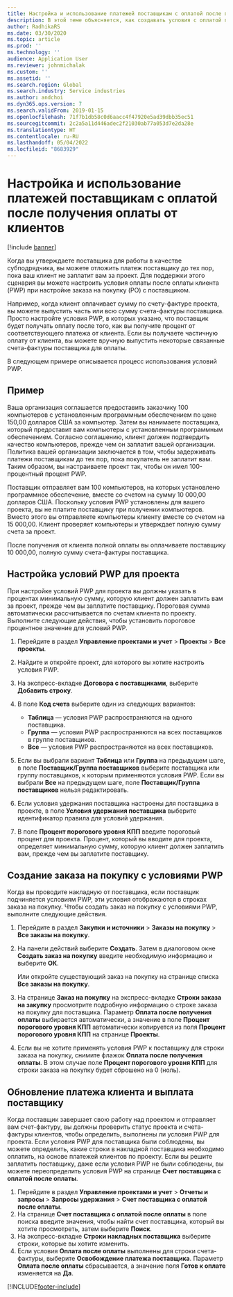 ```yaml
---
title: Настройка и использование платежей поставщикам с оплатой после получения оплаты от клиентов
description: В этой теме объясняется, как создавать условия с оплатой после оплаты клиентом (PWP), чтобы можно было выпускать частичные платежи поставщикам на основе платежей клиентов.
author: RadhikaRS
ms.date: 03/30/2020
ms.topic: article
ms.prod: ''
ms.technology: ''
audience: Application User
ms.reviewer: johnmichalak
ms.custom: ''
ms.assetid: ''
ms.search.region: Global
ms.search.industry: Service industries
ms.author: andchoi
ms.dyn365.ops.version: 7
ms.search.validFrom: 2019-01-15
ms.openlocfilehash: 71f7b1db58c0d6aacc4f47920e5ad39dbb35ec51
ms.sourcegitcommit: 2c2a5a11d446adec2f21030ab77a053d7e2da28e
ms.translationtype: HT
ms.contentlocale: ru-RU
ms.lasthandoff: 05/04/2022
ms.locfileid: "8683929"
---
```

# <a name="set-up-and-use-pay-when-paid-vendor-payments"></a>Настройка и использование платежей поставщикам с оплатой после получения оплаты от клиентов

[!include [banner](../includes/banner.md)]

Когда вы утверждаете поставщика для работы в качестве субподрядчика, вы можете отложить платеж поставщику до тех пор, пока ваш клиент не заплатит вам за проект. Для поддержки этого сценария вы можете настроить условия оплаты после оплаты клиента (PWP) при настройке заказа на покупку (PO) с поставщиком.

Например, когда клиент оплачивает сумму по счету-фактуре проекта, вы можете выпустить часть или всю сумму счета-фактуры поставщика. Просто настройте условия PWP, в которых указано, что поставщик будет получать оплату после того, как вы получите процент от соответствующего платежа от клиента. Если вы получаете частичную оплату от клиента, вы можете вручную выпустить некоторые связанные счета-фактуры поставщика для оплаты.

В следующем примере описывается процесс использования условий PWP.

## <a name="example"></a>Пример

Ваша организация соглашается предоставить заказчику 100 компьютеров с установленным программным обеспечением по цене 150,00 долларов США за компьютер. Затем вы нанимаете поставщика, который предоставит вам компьютеры с установленным программным обеспечением. Согласно соглашению, клиент должен подтвердить качество компьютеров, прежде чем он заплатит вашей организации. Политика вашей организации заключается в том, чтобы задерживать платежи поставщикам до тех пор, пока покупатель не заплатит вам. Таким образом, вы настраиваете проект так, чтобы он имел 100-процентный процент PWP.

Поставщик отправляет вам 100 компьютеров, на которых установлено программное обеспечение, вместе со счетом на сумму 10 000,00 долларов США. Поскольку условия PWP установлены для вашего проекта, вы не платите поставщику при получении компьютеров. Вместо этого вы отправляете компьютеры клиенту вместе со счетом на 15 000,00. Клиент проверяет компьютеры и утверждает полную сумму счета за проект.

После получения от клиента полной оплаты вы оплачиваете поставщику 10 000,00, полную сумму счета-фактуры поставщика.

## <a name="set-up-pwp-terms-for-a-project"></a>Настройка условий PWP для проекта

При настройке условий PWP для проекта вы должны указать в процентах минимальную сумму, которую клиент должен заплатить вам за проект, прежде чем вы заплатите поставщику. Пороговая сумма автоматически рассчитывается по счетам клиента по проекту. Выполните следующие действия, чтобы установить пороговое процентное значение для условий PWP.

1. Перейдите в раздел **Управление проектами и учет** \> **Проекты** \> **Все проекты**.
2. Найдите и откройте проект, для которого вы хотите настроить условия PWP.
3. На экспресс-вкладке **Договора с поставщиками**, выберите **Добавить строку**.
3. В поле **Код счета** выберите один из следующих вариантов:

    - **Таблица** — условия PWP распространяются на одного поставщика.
    - **Группа** — условия PWP распространяются на всех поставщиков в группе поставщиков.
    - **Все** — условия PWP распространяются на всех поставщиков.

4. Если вы выбрали вариант **Таблица** или **Группа** на предыдущем шаге, в поле **Поставщик/Группа поставщиков** выберите поставщика или группу поставщиков, к которым применяются условия PWP. Если вы выбрали **Все** на предыдущем шаге, поле **Поставщик/Группа поставщиков** нельзя редактировать.
5. Если условия удержания поставщика настроены для поставщика в проекте, в поле **Условия удержания поставщика** выберите идентификатор правила для условий удержания.
6. В поле **Процент порогового уровня КПП** введите пороговый процент для проекта. Процент, который вы вводите для проекта, определяет минимальную сумму, которую клиент должен заплатить вам, прежде чем вы заплатите поставщику.

## <a name="create-a-po-that-has-pwp-terms"></a>Создание заказа на покупку с условиями PWP

Когда вы проводите накладную от поставщика, если поставщик подчиняется условиям PWP, эти условия отображаются в строках заказа на покупку. Чтобы создать заказ на покупку с условиями PWP, выполните следующие действия.

1. Перейдите в раздел **Закупки и источники** \> **Заказы на покупку** \> **Все заказы на покупку**.
2. На панели действий выберите **Создать**. Затем в диалоговом окне **Создать заказ на покупку** введите необходимую информацию и выберите **ОК**.

    Или откройте существующий заказ на покупку на странице списка **Все заказы на покупку**.

4. На странице **Заказ на покупку** на экспресс-вкладке **Строки заказа на закупку** просмотрите подробную информацию о строке заказа на покупку для поставщика. Параметр **Оплата после получения оплаты** выбирается автоматически, а значение в поле **Процент порогового уровня КПП** автоматически копируется из поля **Процент порогового уровня КПП** на странице **Проекты**.
6. Если вы не хотите применять условия PWP к поставщику для строки заказа на покупку, снимите флажок **Оплата после получения оплаты**. В этом случае поле **Процент порогового уровня КПП** для строки заказа на покупку будет сброшено на 0 (ноль).

## <a name="update-a-customer-payment-and-pay-the-vendor"></a>Обновление платежа клиента и выплата поставщику

Когда поставщик завершает свою работу над проектом и отправляет вам счет-фактуру, вы должны проверить статус проекта и счета-фактуры клиентов, чтобы определить, выполнены ли условия PWP для проекта. Если условия PWP для поставщика были соблюдены, вы можете определить, какие строки в накладной поставщика необходимо оплатить, на основе платежей клиентов по проекту. Если вы решите заплатить поставщику, даже если условия PWP не были соблюдены, вы можете переопределить условия PWP на странице **Счет поставщика с оплатой после оплаты**.

1. Перейдите в раздел **Управление проектами и учет** \> **Отчеты и запросы** \> **Запросы удержания** \> **Счет поставщика с оплатой после оплаты**.
2. На странице **Счет поставщика с оплатой после оплаты** в поле поиска введите значения, чтобы найти счет поставщика, который вы хотите просмотреть, затем выберите **Поиск**.
3. На экспресс-вкладке **Строки накладных поставщика** выберите строки, которые вы хотите изменить.
4. Если условия **Оплата после оплаты** выполнены для строки счета-фактуры, выберите **Освобождение платежа поставщика**. Параметр **Оплата после оплаты** сбрасывается, а значение поля **Готов к оплате** изменяется на **Да**.


[!INCLUDE[footer-include](../includes/footer-banner.md)]